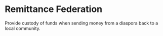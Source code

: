 # Remittance Federation
Provide custody of funds when sending money from a diaspora back to a local community. 

